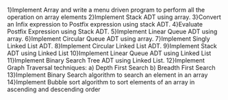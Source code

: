 1}Implement Array and write a menu driven program to perform all the operation on array elements
2}Implement Stack ADT using array.
3}Convert an Infix expression to Postfix expression using stack ADT.
4}Evaluate Postfix Expression using Stack ADT.
5}Implement Linear Queue ADT using array.
6}Implement Circular Queue ADT using array.
7}Implement Singly Linked List ADT.
8}Implement Circular Linked List ADT.
9}Implement Stack ADT using Linked List
10}Implement Linear Queue ADT using Linked List
11}Implement Binary Search Tree ADT using Linked List.
12}Implement Graph Traversal techniques:
a) Depth First Search b) Breadth First Search
13}Implement Binary Search algorithm to search an element in an array
14}Implement Bubble sort algorithm to sort elements of an array in ascending and descending order
